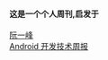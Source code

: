 #### 这是一个个人周刊,启发于
[阮一峰](https://github.com/ruanyf/weekly)  
[Android 开发技术周报](https://www.androidweekly.cn/)
